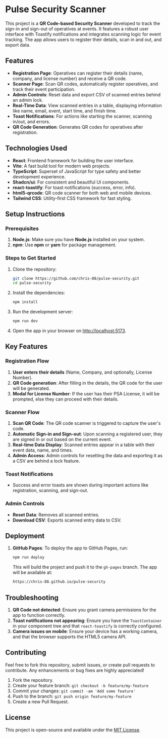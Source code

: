# Pulse Security Scanner

This project is a **QR Code-based Security Scanner** developed to track the sign-in and sign-out of operatives at events. It features a robust user interface with Toastify notifications and integrates scanning logic for event tracking. The app allows users to register their details, scan in and out, and export data.

## Features

- **Registration Page**: Operatives can register their details (name, company, and license number) and receive a QR code.
- **Scanner Page**: Scan QR codes, automatically register operatives, and track their event participation.
- **Admin Controls**: Reset data and export CSV of scanned entries behind an admin lock.
- **Real-Time Data**: View scanned entries in a table, displaying information like name, email, event, start time, and finish time.
- **Toast Notifications**: For actions like starting the scanner, scanning in/out, and errors.
- **QR Code Generation**: Generates QR codes for operatives after registration.
  
## Technologies Used

- **React**: Frontend framework for building the user interface.
- **Vite**: A fast build tool for modern web projects.
- **TypeScript**: Superset of JavaScript for type safety and better development experience.
- **Shadcn/ui**: For consistent and beautiful UI components.
- **react-toastify**: For toast notifications (success, error, info).
- **html5-qrcode**: QR code scanner for both web and mobile devices.
- **Tailwind CSS**: Utility-first CSS framework for fast styling.

## Setup Instructions

### Prerequisites

1. **Node.js**: Make sure you have **Node.js** installed on your system.
2. **npm**: Use **npm** or **yarn** for package management.

### Steps to Get Started

1. Clone the repository:

   ```bash
   git clone https://github.com/chris-88/pulse-security.git
   cd pulse-security
   ```

2. Install the dependencies:

   ```bash
   npm install
   ```

3. Run the development server:

   ```bash
   npm run dev
   ```

4. Open the app in your browser on [http://localhost:5173](http://localhost:5173).

## Key Features

### Registration Flow

1. **User enters their details** (Name, Company, and optionally, License Number).
2. **QR Code generation**: After filling in the details, the QR code for the user will be generated.
3. **Modal for License Number**: If the user has their PSA License, it will be prompted, else they can proceed with their details.

### Scanner Flow

1. **Scan QR Code**: The QR code scanner is triggered to capture the user's code.
2. **Automatic Sign-in and Sign-out**: Upon scanning a registered user, they are signed in or out based on the current event.
3. **Real-time Data Display**: Scanned entries appear in a table with their event data, name, and times.
4. **Admin Access**: Admin controls for resetting the data and exporting it as a CSV are behind a lock feature.

### Toast Notifications

- Success and error toasts are shown during important actions like registration, scanning, and sign-out.

### Admin Controls

- **Reset Data**: Removes all scanned entries.
- **Download CSV**: Exports scanned entry data to CSV.

## Deployment

1. **GitHub Pages**: To deploy the app to GitHub Pages, run:

   ```bash
   npm run deploy
   ```

   This will build the project and push it to the `gh-pages` branch. The app will be available at:

   ```bash
   https://chris-88.github.io/pulse-security
   ```

## Troubleshooting

1. **QR Code not detected**: Ensure you grant camera permissions for the app to function correctly.
2. **Toast notifications not appearing**: Ensure you have the `ToastContainer` in your component tree and that `react-toastify` is correctly configured.
3. **Camera issues on mobile**: Ensure your device has a working camera, and that the browser supports the HTML5 camera API.

## Contributing

Feel free to fork this repository, submit issues, or create pull requests to contribute. Any enhancements or bug fixes are highly appreciated!

1. Fork the repository.
2. Create your feature branch: `git checkout -b feature/my-feature`
3. Commit your changes: `git commit -am 'Add some feature'`
4. Push to the branch: `git push origin feature/my-feature`
5. Create a new Pull Request.

## License

This project is open-source and available under the [MIT License](LICENSE).